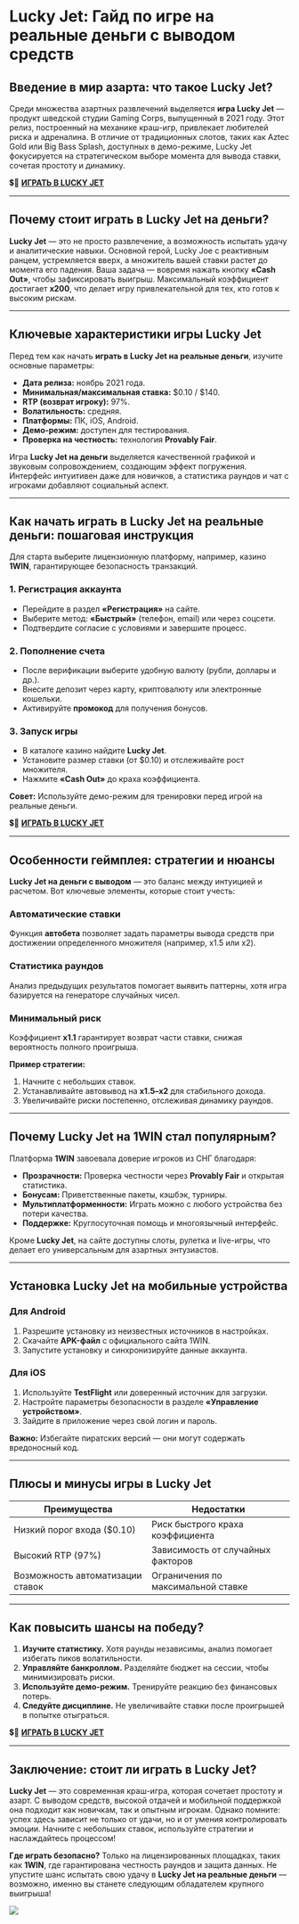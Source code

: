 # Lucky Jet: Гайд по игре на реальные деньги с выводом средств  

## Введение в мир азарта: что такое Lucky Jet?  
Среди множества азартных развлечений выделяется **игра Lucky Jet** — продукт шведской студии Gaming Corps, выпущенный в 2021 году. Этот релиз, построенный на механике краш-игр, привлекает любителей риска и адреналина. В отличие от традиционных слотов, таких как Aztec Gold или Big Bass Splash, доступных в демо-режиме, Lucky Jet фокусируется на стратегическом выборе момента для вывода ставки, сочетая простоту и динамику.  

💲🎰 [**ИГРАТЬ В LUCKY JET**](https://clck.ru/3FxvFf "ИГРАТЬ В LUCKY JET")

---

## Почему стоит играть в Lucky Jet на деньги?  
**Lucky Jet** — это не просто развлечение, а возможность испытать удачу и аналитические навыки. Основной герой, Lucky Joe с реактивным ранцем, устремляется вверх, а множитель вашей ставки растет до момента его падения. Ваша задача — вовремя нажать кнопку **«Cash Out»**, чтобы зафиксировать выигрыш. Максимальный коэффициент достигает **x200**, что делает игру привлекательной для тех, кто готов к высоким рискам.  

---

## Ключевые характеристики игры Lucky Jet  
Перед тем как начать **играть в Lucky Jet на реальные деньги**, изучите основные параметры:  

- **Дата релиза:** ноябрь 2021 года.  
- **Минимальная/максимальная ставка:** $0.10 / $140.  
- **RTP (возврат игроку):** 97%.  
- **Волатильность:** средняя.  
- **Платформы:** ПК, iOS, Android.  
- **Демо-режим:** доступен для тестирования.  
- **Проверка на честность:** технология **Provably Fair**.  

Игра **Lucky Jet на деньги** выделяется качественной графикой и звуковым сопровождением, создающим эффект погружения. Интерфейс интуитивен даже для новичков, а статистика раундов и чат с игроками добавляют социальный аспект.  

---

## Как начать играть в Lucky Jet на реальные деньги: пошаговая инструкция  
Для старта выберите лицензионную платформу, например, казино **1WIN**, гарантирующее безопасность транзакций.  

### 1. Регистрация аккаунта  
- Перейдите в раздел **«Регистрация»** на сайте.  
- Выберите метод: **«Быстрый»** (телефон, email) или через соцсети.  
- Подтвердите согласие с условиями и завершите процесс.  

### 2. Пополнение счета  
- После верификации выберите удобную валюту (рубли, доллары и др.).  
- Внесите депозит через карту, криптовалюту или электронные кошельки.  
- Активируйте **промокод** для получения бонусов.  

### 3. Запуск игры  
- В каталоге казино найдите **Lucky Jet**.  
- Установите размер ставки (от $0.10) и отслеживайте рост множителя.  
- Нажмите **«Cash Out»** до краха коэффициента.  

**Совет:** Используйте демо-режим для тренировки перед игрой на реальные деньги.

💲🎰 [**ИГРАТЬ В LUCKY JET**](https://clck.ru/3FxvFf "ИГРАТЬ В LUCKY JET")

---

## Особенности геймплея: стратегии и нюансы  
**Lucky Jet на деньги с выводом** — это баланс между интуицией и расчетом. Вот ключевые элементы, которые стоит учесть:  

### Автоматические ставки  
Функция **автобета** позволяет задать параметры вывода средств при достижении определенного множителя (например, x1.5 или x2).  

### Статистика раундов  
Анализ предыдущих результатов помогает выявить паттерны, хотя игра базируется на генераторе случайных чисел.  

### Минимальный риск  
Коэффициент **x1.1** гарантирует возврат части ставки, снижая вероятность полного проигрыша.  

**Пример стратегии:**  
1. Начните с небольших ставок.  
2. Устанавливайте автовывод на **x1.5–x2** для стабильного дохода.  
3. Увеличивайте риски постепенно, отслеживая динамику раундов.  

---

## Почему Lucky Jet на 1WIN стал популярным?  
Платформа **1WIN** завоевала доверие игроков из СНГ благодаря:  

- **Прозрачности:** Проверка честности через **Provably Fair** и открытая статистика.  
- **Бонусам:** Приветственные пакеты, кэшбэк, турниры.  
- **Мультиплатформенности:** Играть можно с любого устройства без потери качества.  
- **Поддержке:** Круглосуточная помощь и многоязычный интерфейс.  

Кроме **Lucky Jet**, на сайте доступны слоты, рулетка и live-игры, что делает его универсальным для азартных энтузиастов.  

---

## Установка Lucky Jet на мобильные устройства  

### Для Android  
1. Разрешите установку из неизвестных источников в настройках.  
2. Скачайте **APK-файл** с официального сайта 1WIN.  
3. Запустите установку и синхронизируйте данные аккаунта.  

### Для iOS  
1. Используйте **TestFlight** или доверенный источник для загрузки.  
2. Настройте параметры безопасности в разделе **«Управление устройством»**.  
3. Зайдите в приложение через свой логин и пароль.  

**Важно:** Избегайте пиратских версий — они могут содержать вредоносный код.  

---

## Плюсы и минусы игры в Lucky Jet  

| **Преимущества**                  | **Недостатки**                     |
|------------------------------------|-------------------------------------|
| Низкий порог входа ($0.10)         | Риск быстрого краха коэффициента    |
| Высокий RTP (97%)                  | Зависимость от случайных факторов  |
| Возможность автоматизации ставок   | Ограничения по максимальной ставке |

---

## Как повысить шансы на победу?  
1. **Изучите статистику.** Хотя раунды независимы, анализ помогает избегать пиков волатильности.  
2. **Управляйте банкроллом.** Разделяйте бюджет на сессии, чтобы минимизировать риски.  
3. **Используйте демо-режим.** Тренируйте реакцию без финансовых потерь.  
4. **Следуйте дисциплине.** Не увеличивайте ставки после проигрышей в попытке отыграться.

💲🎰 [**ИГРАТЬ В LUCKY JET**](https://clck.ru/3FxvFf "ИГРАТЬ В LUCKY JET")

---

## Заключение: стоит ли играть в Lucky Jet?  
**Lucky Jet** — это современная краш-игра, которая сочетает простоту и азарт. С выводом средств, высокой отдачей и мобильной поддержкой она подходит как новичкам, так и опытным игрокам. Однако помните: успех здесь зависит не только от удачи, но и от умения контролировать эмоции. Начните с небольших ставок, используйте стратегии и наслаждайтесь процессом!  

**Где играть безопасно?** Только на лицензированных площадках, таких как **1WIN**, где гарантирована честность раундов и защита данных. Не упустите шанс испытать свою удачу в **Lucky Jet на реальные деньги** — возможно, именно вы станете следующим обладателем крупного выигрыша!

[![](https://i.ibb.co/stvjx4d/Lucky-Jet.jpg)](https://clck.ru/3FxvFf)
